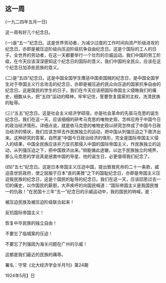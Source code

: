 ## 这一周

 

(一九二四年五月一日)

 

这一周有好几个纪念日。

(一)是“五一”纪念日。这是世界劳动者，为减少过度的工作时间向资产阶级进攻的纪念日，亦即是被压迫阶级向压迫阶级抗争自由纪念日。这是个国际的工人的日子。全世界的劳动者，在这一天都要举行一个壮烈的示威运动。我们中国的劳工阶级，在今天应该深深感知这个纪念日的国际的意义，我们中国的全民众，应该在这个纪念日加添些民族的意义。

(二)是“五四”纪念日。这是中国全国学生膺惩中国卖国贼的纪念日，是中国全国学生对于帝国主义行总攻击的纪念日，亦即是被压追的民众向压追的国家抗争自由的纪念日，这是国民的学生的日子。我们在今天应该把国际帝国主义侵略我们的痛史，细数从头，把“五四”运动的精神，牢牢记住，誓要恢复国家的主权，洗清民族的耻辱。

(三)“五五”纪念日。这是社会主义经济学硕宿，亦是社会革命的先驱马克思的诞生纪念日。我们在这一天，应该细细的研考马克思的唯物史观，怎样应用于中国今日的政治经济情形。详细点说，就是依马克思的唯物史观以研究怎样成了中国今日政治经济的情状，我们应该怎样去作民族独立的运动，把中国从列强压迫之下救济出来。这种研究的答案，自然是“中国今日政治经济的情形，完全是国际帝国主义侵入的结果，中国全民族应该并力反抗那侵入中国的国际帝国主义，作民族独立的运动，从列强压迫之下，把中国救济出来。”倘能循此途辙，以达于民族独立的境界，那么马克思的学说真是拯救中国的导星，他的诞生日，必更值得我们纪念了。

(四)“五七”纪念日。这是日本帝国主义压迫中国，提出致我死命的二十一条款，威迫袁世凯政府，使之屈服于日本“哀的美敦”之下的国耻纪念日，亦即是帝国主义压迫我民族的纪念日，这是个国民的耻辱的纪念日。我们在这一天，应该回思过去一切的痛史，以作国民的薪胆，大声疾呼的向国民喊道：“国际帝国主义是我国民惟一的仇敌！”在民国十三年“五一”纪念日的示威运动中，我的国民的呐喊，是：

被压迫民族及被压迫阶级联合起来！

反抗国际帝国主义！

恢复中华民族的独立自由！

不要忘了临城案的压迫！

不要忘了列强因为海关问题在广州的示威！

这都是我们最近的民族的痛辱。

 

署名：守常《北大经济学会半月刊》第24期

1924年5月】日

 

